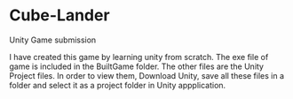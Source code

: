 # Cube-Lander
Unity Game submission

I have created this game by learning unity from scratch. The exe file of game is included in the BuiltGame folder. The other files are the Unity Project files.
In order to view them, Download Unity, save all these files in a folder and select it as a project folder in Unity appplication.

